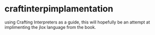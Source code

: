 # craftinterpimplamentation
using Crafting Interpreters as a guide, this will hopefully be an attempt at implimenting the jlox language from the book.
